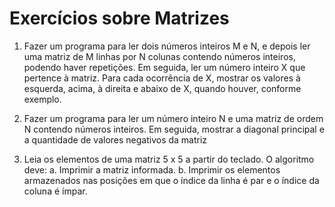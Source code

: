 # Exercícios sobre Matrizes


1) Fazer um programa para ler dois números inteiros M e N, e depois ler
uma matriz de M linhas por N colunas contendo números inteiros,
podendo haver repetições. Em seguida, ler um número inteiro X que
pertence à matriz. Para cada ocorrência de X, mostrar os valores à
esquerda, acima, à direita e abaixo de X, quando houver, conforme
exemplo.

2) Fazer um programa para ler um número inteiro N e uma matriz de 
ordem N contendo números inteiros. Em seguida, mostrar a diagonal
principal e a quantidade de valores negativos da matriz

3) Leia os elementos de uma matriz 5 x 5 a partir do teclado. O algoritmo deve:
a. Imprimir a matriz informada.
b. Imprimir os elementos armazenados nas posições em que o índice da linha é par e o índice da coluna é ímpar. 